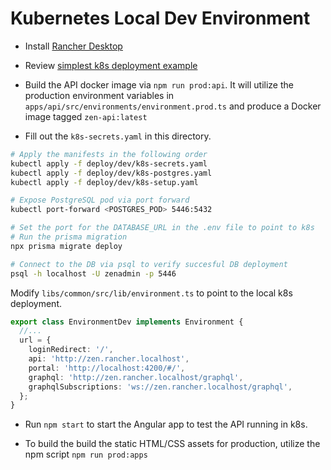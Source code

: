 # Kubernetes Local Dev Environment
- Install [Rancher Desktop](https://rancherdesktop.io/)

- Review [simplest k8s deployment example](https://github.com/jwsy/simplest-k8s/tree/mount-local)

- Build the API docker image via `npm run prod:api`.  It will utilize the production environment variables in `apps/api/src/environments/environment.prod.ts` and produce a Docker image tagged `zen-api:latest`

- Fill out the `k8s-secrets.yaml` in this directory.

```bash
# Apply the manifests in the following order
kubectl apply -f deploy/dev/k8s-secrets.yaml
kubectl apply -f deploy/dev/k8s-postgres.yaml
kubectl apply -f deploy/dev/k8s-setup.yaml
```

```bash
# Expose PostgreSQL pod via port forward
kubectl port-forward <POSTGRES_POD> 5446:5432

# Set the port for the DATABASE_URL in the .env file to point to k8s
# Run the prisma migration
npx prisma migrate deploy

# Connect to the DB via psql to verify succesful DB deployment
psql -h localhost -U zenadmin -p 5446
```

Modify `libs/common/src/lib/environment.ts` to point to the local k8s deployment.
```ts
export class EnvironmentDev implements Environment {
  //...
  url = {
    loginRedirect: '/',
    api: 'http://zen.rancher.localhost',
    portal: 'http://localhost:4200/#/',
    graphql: 'http://zen.rancher.localhost/graphql',
    graphqlSubscriptions: 'ws://zen.rancher.localhost/graphql',
  };
}
```

- Run `npm start` to start the Angular app to test the API running in k8s.

- To build the build the static HTML/CSS assets for production, utilize the npm script `npm run prod:apps`